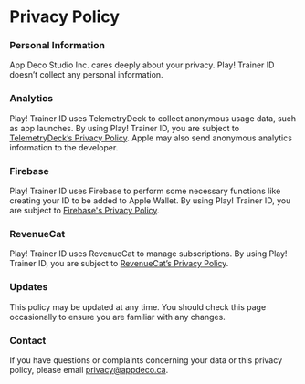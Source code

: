 # Privacy Policy

### Personal Information

App Deco Studio Inc. cares deeply about your privacy. Play! Trainer ID doesn’t collect any personal information.

### Analytics

Play! Trainer ID uses TelemetryDeck to collect anonymous usage data, such as app launches. By using Play! Trainer ID, you are subject to [TelemetryDeck’s Privacy Policy](https://telemetrydeck.com/privacy/). Apple may also send anonymous analytics information to the developer.

### Firebase

Play! Trainer ID uses Firebase to perform some necessary functions like creating your ID to be added to Apple Wallet. By using Play! Trainer ID, you are subject to [Firebase's Privacy Policy](https://firebase.google.com/support/privacy).

### RevenueCat

Play! Trainer ID uses RevenueCat to manage subscriptions. By using Play! Trainer ID, you are subject to [RevenueCat’s Privacy Policy](https://www.revenuecat.com/privacy/).

### Updates

This policy may be updated at any time. You should check this page occasionally to ensure you are familiar with any changes.

### Contact

If you have questions or complaints concerning your data or this privacy policy, please email [privacy@appdeco.ca](mailto:privacy@appdeco.ca).
